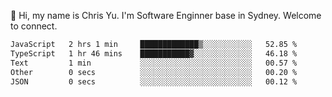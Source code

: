 👋 Hi, my name is Chris Yu. I'm Software Enginner base in Sydney. Welcome to connect.

<!--START_SECTION:waka-->

```txt
JavaScript   2 hrs 1 min     █████████████▒░░░░░░░░░░░   52.85 %
TypeScript   1 hr 46 mins    ███████████▓░░░░░░░░░░░░░   46.18 %
Text         1 min           ░░░░░░░░░░░░░░░░░░░░░░░░░   00.57 %
Other        0 secs          ░░░░░░░░░░░░░░░░░░░░░░░░░   00.20 %
JSON         0 secs          ░░░░░░░░░░░░░░░░░░░░░░░░░   00.12 %
```

<!--END_SECTION:waka-->
